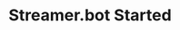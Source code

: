 ---
title: Streamer.bot Started
description: Trigger for when Streamer.bot is Started
version: 0.2.0
variables: []
---